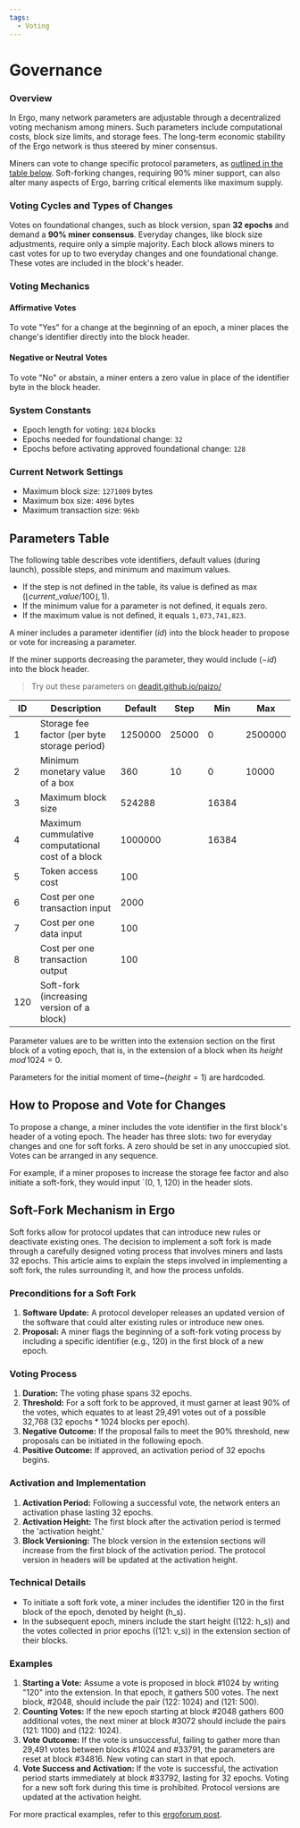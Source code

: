 ```yaml
---
tags:
  - Voting
---
```



# Governance

### Overview

In Ergo, many network parameters are adjustable through a decentralized voting mechanism among miners. Such parameters include computational costs, block size limits, and storage fees. The long-term economic stability of the Ergo network is thus steered by miner consensus.

Miners can vote to change specific protocol parameters, as [outlined in the table below](#parameters-table). Soft-forking changes, requiring 90% miner support, can also alter many aspects of Ergo, barring critical elements like maximum supply.

### Voting Cycles and Types of Changes

Votes on foundational changes, such as block version, span **32 epochs** and demand a **90% miner consensus**. Everyday changes, like block size adjustments, require only a simple majority. Each block allows miners to cast votes for up to two everyday changes and one foundational change. These votes are included in the block's header.

### Voting Mechanics

#### Affirmative Votes
To vote "Yes" for a change at the beginning of an epoch, a miner places the change's identifier directly into the block header.

#### Negative or Neutral Votes
To vote "No" or abstain, a miner enters a zero value in place of the identifier byte in the block header.

### System Constants

- Epoch length for voting: `1024` blocks
- Epochs needed for foundational change: `32`
- Epochs before activating approved foundational change: `128`

### Current Network Settings

- Maximum block size: `1271009` bytes
- Maximum box size: `4096` bytes
- Maximum transaction size: `96kb`

## Parameters Table

The following table describes vote identifiers, default values (during launch), possible steps, and minimum and maximum values. 

- If the step is not defined in the table, its value is defined as $\max(\lfloor current\_value / 100 \rfloor, 1)$. 
- If the minimum value for a parameter is not defined, it equals zero. 
- If the maximum value is not defined, it equals `1,073,741,823`.

A miner includes a parameter identifier ($id$) into the block header to propose or vote for increasing a parameter.

If the miner supports decreasing the parameter, they would include ($-id$) into the block header.

> Try out these parameters on [deadit.github.io/paizo/](https://deadit.github.io/paizo/)

| ID | Description | Default | Step | Min | Max |
|---|---|---|---|---|---|
| 1 | Storage fee factor (per byte storage period) | 1250000 | 25000 | 0 | 2500000 |
| 2 | Minimum monetary value of a box | 360 | 10 | 0 | 10000 |
| 3 | Maximum block size | 524288 |  | 16384 |  |
| 4 | Maximum cummulative computational cost of a block | 1000000 |  | 16384 |  |
| 5 | Token access cost | 100 |  |  |  |
| 6 | Cost per one transaction input | 2000 |  |  |  |
| 7 | Cost per one data input | 100 |  |  |  |
| 8 | Cost per one transaction output | 100 |  |  |  |
| 120 | Soft-fork (increasing version of a block) |  |  |  |  |



Parameter values are to be written into the extension section on the first block of a voting epoch,
that is, in the extension of a block when its $height\,mod\,1024 = 0$.

Parameters for the initial moment of time~$(height = 1)$ are hardcoded.

## How to Propose and Vote for Changes

To propose a change, a miner includes the vote identifier in the first block's header of a voting epoch. The header has three slots: two for everyday changes and one for soft forks. A zero should be set in any unoccupied slot. Votes can be arranged in any sequence.

For example, if a miner proposes to increase the storage fee factor and also initiate a soft-fork, they would input `(0, 1, 120) in the header slots.



## Soft-Fork Mechanism in Ergo

Soft forks allow for protocol updates that can introduce new rules or deactivate existing ones. The decision to implement a soft fork is made through a carefully designed voting process that involves miners and lasts 32 epochs. This article aims to explain the steps involved in implementing a soft fork, the rules surrounding it, and how the process unfolds.

### Preconditions for a Soft Fork

1. **Software Update:** A protocol developer releases an updated version of the software that could alter existing rules or introduce new ones.
2. **Proposal:** A miner flags the beginning of a soft-fork voting process by including a specific identifier (e.g., 120) in the first block of a new epoch.

### Voting Process

1. **Duration:** The voting phase spans 32 epochs.
2. **Threshold:** For a soft fork to be approved, it must garner at least 90% of the votes, which equates to at least 29,491 votes out of a possible 32,768 (32 epochs * 1024 blocks per epoch).
3. **Negative Outcome:** If the proposal fails to meet the 90% threshold, new proposals can be initiated in the following epoch.
4. **Positive Outcome:** If approved, an activation period of 32 epochs begins.

### Activation and Implementation

1. **Activation Period:** Following a successful vote, the network enters an activation phase lasting 32 epochs.
2. **Activation Height:** The first block after the activation period is termed the 'activation height.'
3. **Block Versioning:** The block version in the extension sections will increase from the first block of the activation period. The protocol version in headers will be updated at the activation height.

### Technical Details

- To initiate a soft fork vote, a miner includes the identifier 120 in the first block of the epoch, denoted by height \(h_s\).
- In the subsequent epoch, miners include the start height (\(122: h_s\)) and the votes collected in prior epochs (\(121: v_s\)) in the extension section of their blocks.

### Examples

1. **Starting a Vote:** Assume a vote is proposed in block #1024 by writing "120" into the extension. In that epoch, it gathers 500 votes. The next block, #2048, should include the pair \(122: 1024\) and \(121: 500\).
2. **Counting Votes:** If the new epoch starting at block #2048 gathers 600 additional votes, the next miner at block #3072 should include the pairs \(121: 1100\) and \(122: 1024\).
3. **Vote Outcome:** If the vote is unsuccessful, failing to gather more than 29,491 votes between blocks #1024 and #33791, the parameters are reset at block #34816. New voting can start in that epoch.
4. **Vote Success and Activation:** If the vote is successful, the activation period starts immediately at block #33792, lasting for 32 epochs. Voting for a new soft fork during this time is prohibited. Protocol versions are updated at the activation height.

For more practical examples, refer to this [ergoforum post](https://www.ergoforum.org/t/voting-for-a-soft-fork-in-ergo/2958).


<!-- To propose a change, in the first block of a voting epoch (of $1,024$ blocks, so in a block of
$height\,mod\,1024 = 0$), a miner is posting an identifier of a vote for a change. There are three slots (three bytes)
in a block header for proposed changes, with two slots reserved for everyday changes and the third one for
proposing a soft fork. A slot not occupied by a proposal is to be set to zero. Votes could come in any order.
Examples of the bytes: $(0, 1, 120)$, $(120, -3, 0)$. In the first case, a miner is proposing to increase the storage fee factor ($id:1$), and
also proposes a soft-fork ($id:120$); in the second case, a miner is proposing to decrease block size ($id:-3$), and also
 is proposing a soft-fork ($id:120$).

To vote for a proposal~(which is proposed in the first block of an epoch) within the epoch, a miner includes the vote identifier into the block header. Identifiers not proposed in the first block of the epoch are ignored.

If a majority of votes within an epoch support an everyday change (so at least 513 blocks contain an identifier), a new value of the parameter should be written into the extension section of the first block of the next epoch.

## Soft-Forking Mechanism

Soft forks introduce new protocol versions and can potentially deactivate existing validation rules. A soft-fork process involves several steps and must secure more than 90% of votes during the 32-epoch voting period to be approved.

A soft-fork happens when a protocol version supported by the network is being increased.
The protocol version is being written into every block header, with the initial value during launch to be set to 1.

The semantics behind versioning is not defined ahead of time by the protocol and so up to clients and their developers.
Protocol developers can disable some existing validation rules from the [Validation](#validation) section during a soft-fork while introducing new ones.

The protocol version upgrade is to be done in the following steps:

- A protocol developer implements and releases software with changed rules and this software may deactivate some existing rules while also introducing new logic.
- A miner proposes increasing the protocol version and putting deactivated rules into extension.
- Other miners are voting within 32 epochs for the proposal
- If the soft-fork proposal is being rejected~(so if it gathers no more than $90\%$ of votes during the voting period, i.e. no more than $\lfloor 32 * 1024 * 90 / 100 \rfloor = 29491$ votes), new voting may be proposed next epoch after the voting is done.
- If the soft-fork proposal is approved, an activation period of 32 epochs is starting. The first block
after the activation period is called activation height. It is prohibited to vote for a new soft fork during the activation and the activation height. Soft-fork data is still to be written to corresponding extension sections~(see below) during the activation period and on activation height.
Block version written into extensions is to be increased from the first block of the activation period, while the protocol version in headers is still the same. The protocol version in headers is increased from the activation height.

To start voting for a soft fork, a miner needs to publish the identifier $120$ in the first block of the epoch; consider, for example, that its height is $h_s$. Next epoch, a miner should post height when the start fork was proposed ($122: h_s$) in the extension section of the block, and the number of votes collected in the previous epochs $v_s$ should be written there as well as ($121: v_s$).

See this [ergoforum post](https://www.ergoforum.org/t/voting-for-a-soft-fork-in-ergo/2958) for an example. 

### Examples:

- Assume that a vote for soft-fork is proposed in block number $1024$ (by writing a record into the extension with a key equal to $120$ and any value). Assume that within this epoch, before block number $2048$, $500$ votes were collected. A miner who generates block $\#2048$ must write the height when the soft-fork voting has been started in the extension section of the block as ($122: 1024$ key-value pair), as well as the number of votes supporting the fork gathered within the epoch done (in the form of $121: 500$). Assume that the new epoch started with the block $\#2048$ brings 600 votes for the fork. Then a miner generating the block $\#3072$ must write down the following pairs: $(121, 1100)$ and $(122, 1024)$.
- The voting is to be done on height $1024 + 1024*32 = 33792$, with the last vote written into block $\#33791$. Block $\#33792$ still should contain correct values for votes collected and voting starting height.
- let us assume that voting for the soft-fork was not successful, i.e. no more than $29491$ votes for soft-fork have been gathered between blocks $\#1024$~(inclusive) and $\#33792$~(exclusive). Then the next epoch block, the block $\#34816$ should clear the old voting parameter values. New voting for soft-fork may be started in this new epoch, so in the block $\#34816$, if the block contains a vote for the soft-fork (i.e. a record with key = 120 in the extension section), then the block must contain new starting height and votes collected values (i.e. following pairs: $(121: 0)$ and $(122: 34816)$). If there is no new voting started, all the parameters regarding soft-fork voting must be cleared off of the block $\#34816$.
- Now, assume that the voting for the soft-fork was successful, i.e. more than $29491$ votes for soft-fork have been gathered between blocks $\#1024$~(inclusive) and $\#33792$~(exclusive). In this case, the activation epoch is starting immediately after the voting has been done, so on height $33792$. The activation epoch lasts for 32 epochs, so the first block after the activation period has a height of $33792$. Please note that any vote for a soft-fork during the activation period is prohibited. Also, on the first block of a voting epoch, soft-fork voting parameters should be written~(height when voting had been started and also the number of votes collected). On the first block after activation, the protocol version written into a block must be increased. The first block after activation should carry soft-fork voting parameters. The parameters must be cleared next epoch so in a block $\#33792$. New voting may be started in the block $\#33792$, similarly to the case of a non-successful vote.
-->